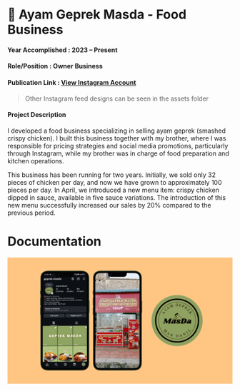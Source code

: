 # 🍗 Ayam Geprek Masda - Food Business
#### Year Accomplished : 2023 – Present
#### Role/Position : Owner Business
#### Publication Link : [View Instagram Account](https://www.instagram.com/geprek.masda/)
> Other Instagram feed designs can be seen in the assets folder
#### Project Description
I developed a food business specializing in selling ayam geprek (smashed crispy chicken). I built this business together with my brother, where I was responsible for pricing strategies and social media promotions, particularly through Instagram, while my brother was in charge of food preparation and kitchen operations.

This business has been running for two years. Initially, we sold only 32 pieces of chicken per day, and now we have grown to approximately 100 pieces per day. In April, we introduced a new menu item: crispy chicken dipped in sauce, available in five sauce variations. The introduction of this new menu successfully increased our sales by 20% compared to the previous period.

# Documentation
<img src ="assets/geprekmasda.png" />
